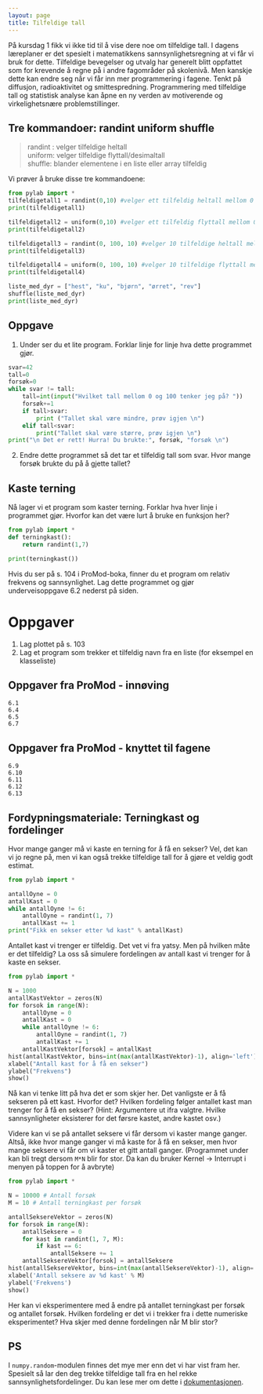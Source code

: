 ```yaml
---
layout: page
title: Tilfeldige tall
---
```

På kursdag 1 fikk vi ikke tid til å vise dere noe om tilfeldige tall. I dagens læreplaner er det spesielt i matematikkens sannsynlighetsregning at vi får vi bruk for dette. Tilfeldige bevegelser og utvalg har generelt blitt oppfattet som for krevende å regne på i andre fagområder på skolenivå. Men kanskje dette kan endre seg når vi får inn mer programmering i fagene. Tenkt på diffusjon, radioaktivitet og smittespredning. Programmering med tilfeldige tall og statistisk analyse kan åpne en ny verden av motiverende og virkelighetsnære problemstillinger.

## Tre kommandoer: randint  uniform  shuffle

>randint : velger tilfeldige heltall  
uniform: velger tilfeldige flyttall/desimaltall   
shuffle: blander elementene i en liste eller array tilfeldig

Vi prøver å bruke disse tre kommandoene: 


```python
from pylab import *
tilfeldigetall1 = randint(0,10) #velger ett tilfeldig heltall mellom 0 og 10
print(tilfeldigetall1)

tilfeldigetall2 = uniform(0,10) #velger ett tilfeldig flyttall mellom 0 og 10
print(tilfeldigetall2)

tilfeldigetall3 = randint(0, 100, 10) #velger 10 tilfeldige heltall mellom 0 og 100
print(tilfeldigetall3)

tilfeldigetall4 = uniform(0, 100, 10) #velger 10 tilfeldige flyttall mellom 0 og 100
print(tilfeldigetall4)

liste_med_dyr = ["hest", "ku", "bjørn", "ørret", "rev"]
shuffle(liste_med_dyr)
print(liste_med_dyr)

```

## Oppgave
1) Under ser du et lite program. Forklar linje for linje hva dette programmet gjør. 


```python
svar=42
tall=0
forsøk=0
while svar != tall:
    tall=int(input("Hvilket tall mellom 0 og 100 tenker jeg på? "))
    forsøk+=1
    if tall>svar:
        print ("Tallet skal være mindre, prøv igjen \n")
    elif tall<svar:
        print("Tallet skal være større, prøv igjen \n")
print("\n Det er rett! Hurra! Du brukte:", forsøk, "forsøk \n")

```

2) Endre dette programmet så det tar et tilfeldig tall som svar. Hvor mange forsøk brukte du på å gjette tallet?

## Kaste terning
Nå lager vi et program som kaster terning. 
Forklar hva hver linje i programmet gjør. Hvorfor kan det være lurt å bruke en funksjon her?



```python
from pylab import *
def terningkast():    
    return randint(1,7)

print(terningkast())
```

Hvis du ser på s. 104 i ProMod-boka, finner du et program om relativ frekvens og sannsynlighet. Lag dette programmet og gjør underveisoppgave 6.2 nederst på siden. 



# Oppgaver
1. Lag plottet på s. 103
2. Lag et program som trekker et tilfeldig navn fra en liste (for eksempel en klasseliste)

## Oppgaver fra ProMod - innøving
```
6.1  
6.4  
6.5  
6.7 
```

## Oppgaver fra ProMod - knyttet til fagene
```
6.9  
6.10  
6.11  
6.12  
6.13  
```


## Fordypningsmateriale: Terningkast og fordelinger

Hvor mange ganger må vi kaste en terning for å få en sekser? Vel, det kan vi jo regne på, men vi kan også trekke tilfeldige tall for å gjøre et veldig godt estimat. 


```python
from pylab import *

antallOyne = 0
antallKast = 0
while antallOyne != 6:
    antallOyne = randint(1, 7)
    antallKast += 1
print("Fikk en sekser etter %d kast" % antallKast)
```

Antallet kast vi trenger er tilfeldig. Det vet vi fra yatsy. Men på hvilken måte er det tilfeldig? La oss så simulere fordelingen av antall kast vi trenger for å kaste en sekser. 


```python
from pylab import *

N = 1000
antallKastVektor = zeros(N)
for forsok in range(N):
    antallOyne = 0
    antallKast = 0
    while antallOyne != 6:
        antallOyne = randint(1, 7)
        antallKast += 1
    antallKastVektor[forsok] = antallKast
hist(antallKastVektor, bins=int(max(antallKastVektor)-1), align='left')
xlabel("Antall kast for å få en sekser")
ylabel("Frekvens")
show()
```

Nå kan vi tenke litt på hva det er som skjer her. Det vanligste er å få sekseren på ett kast. Hvorfor det? Hvilken fordeling følger antallet kast man trenger for å få en sekser? (Hint: Argumentere ut ifra valgtre. Hvilke sannsynligheter eksisterer for det førsre kastet, andre kastet osv.)

Videre kan vi se på antallet seksere vi får dersom vi kaster mange ganger. Altså, ikke hvor mange ganger vi må kaste for å få en sekser, men hvor mange seksere vi får om vi kaster et gitt antall ganger. (Programmet under kan bli tregt dersom `M*N` blir for stor. Da kan du bruker Kernel -> Interrupt i menyen på toppen for å avbryte)


```python
from pylab import *

N = 10000 # Antall forsøk
M = 10 # Antall terningkast per forsøk

antallSeksereVektor = zeros(N)
for forsok in range(N):
    antallSeksere = 0
    for kast in randint(1, 7, M):
        if kast == 6:
            antallSeksere += 1
    antallSeksereVektor[forsok] = antallSeksere
hist(antallSeksereVektor, bins=int(max(antallSeksereVektor)-1), align='left')
xlabel('Antall seksere av %d kast' % M)
ylabel('Frekvens')
show()

```

Her kan vi eksperimentere med å endre på antallet terningkast per forsøk og antallet forsøk. Hvilken fordeling er det vi i trekker fra i dette numeriske eksperimentet? Hva skjer med denne fordelingen når M blir stor?

## PS

I `numpy.random`-modulen finnes det mye mer enn det vi har vist fram her. Spesielt så lar den deg trekke tilfeldige tall fra en hel rekke sannsynlighetsfordelinger. Du kan lese mer om dette i [dokumentasjonen](https://docs.scipy.org/doc/numpy-1.14.0/reference/routines.random.html).
